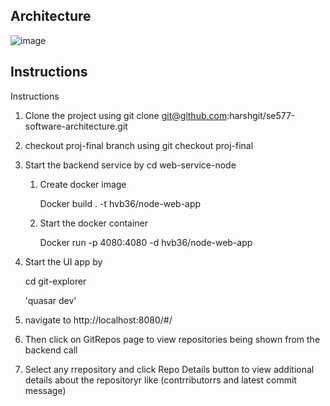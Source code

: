 

## Architecture

![image](https://user-images.githubusercontent.com/3461182/167307621-50833008-61a1-43e6-befa-e6e86eb71a73.png)

## Instructions

Instructions

1. Clone the project using git clone git@github.com:harshgit/se577-software-architecture.git
2. checkout proj-final branch using git checkout proj-final
3. Start the backend service by
   cd web-service-node

   1. Create docker image

      Docker build . -t hvb36/node-web-app


   3. Start the docker container

      Docker run -p 4080:4080 -d hvb36/node-web-app


4. Start the UI app by

   cd git-explorer
   
   'quasar dev'
   
5. navigate to http://localhost:8080/#/
6. Then click on GitRepos page to view repositories being shown from the backend call
7. Select any rrepository and click Repo Details button to view additional details about the repositoryr like (contrributorrs and latest commit message)



